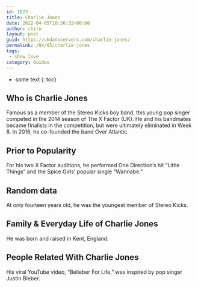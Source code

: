 ```yaml
---
id: 1823
title: Charlie Jones
date: 2012-04-05T10:36:32+00:00
author: chito
layout: post
guid: https://ukdataservers.com/charlie-jones/
permalink: /04/05/charlie-jones
tags:
 - show love
category: Guides
---
```


* some text
{: toc}


## Who is  Charlie Jones
                  
                  
                  
Famous as a member of the Stereo Kicks boy band, this young pop singer competed in the 2014 season of The X Factor (UK). He and his bandmates became finalists in the competition, but were ultimately eliminated in Week 8. In 2016, he co-founded the band Over Atlantic.
                  
                
                
                
## Prior to Popularity 
                  
                  
                  
For his two X Factor auditions, he performed One Direction&#8217;s hit &#8220;Little Things&#8221; and the Spice Girls&#8217; popular single &#8220;Wannabe.&#8221;
                  
                
                
                
## Random data 
                  
                  
                  
At only fourteen years old, he was the youngest member of Stereo Kicks. 
                  
                
                
                
## Family & Everyday Life of Charlie Jones
                  
                  
                  
He was born and raised in Kent, England.
                  
                
                
                
## People Related With  Charlie Jones
                  
                  
                  
His viral YouTube video, &#8220;Belieber For Life,&#8221; was inspired by pop singer Justin Bieber.
                  
                
              
            
          
          
          
    
    
  
